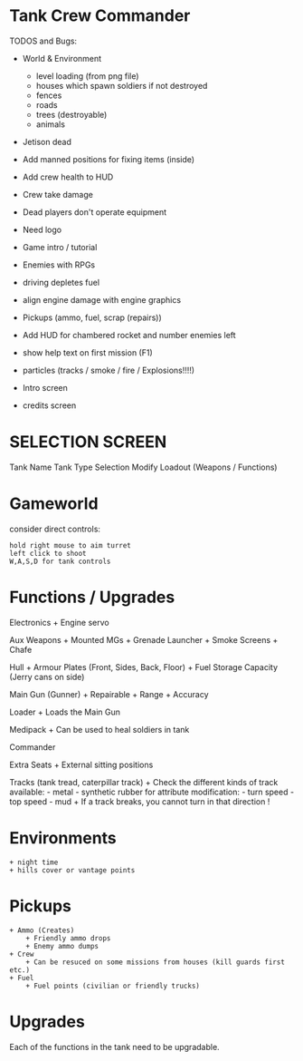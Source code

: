 # Tank Crew Commander

TODOS and Bugs:

+ World & Environment
	- level loading (from png file)
	- houses which spawn soldiers if not destroyed
	- fences
	- roads
	- trees (destroyable)
	- animals
+ Jetison dead
+ Add manned positions for fixing items (inside)
+ Add crew health to HUD
+ Crew take damage
+ Dead players don't operate equipment
+ Need logo
+ Game intro / tutorial
+ Enemies with RPGs
+ driving depletes fuel
+ align engine damage with engine graphics

+ Pickups (ammo, fuel, scrap (repairs))
+ Add HUD for chambered rocket and number enemies left
+ show help text on first mission (F1)
+ particles (tracks / smoke / fire / Explosions!!!!)
+ Intro screen
+ credits screen


# SELECTION SCREEN
Tank Name
Tank Type Selection
Modify Loadout (Weapons / Functions)


# Gameworld
consider direct controls:

	hold right mouse to aim turret
	left click to shoot
	W,A,S,D for tank controls

# Functions / Upgrades
Electronics
	+ Engine servo 

Aux Weapons
	+ Mounted MGs
	+ Grenade Launcher
	+ Smoke Screens
	+ Chafe

Hull
	+ Armour Plates (Front, Sides, Back, Floor)
	+ Fuel Storage Capacity (Jerry cans on side)

Main Gun (Gunner)
	+ Repairable
	+ Range
	+ Accuracy

Loader
	+ Loads the Main Gun

Medipack
	+ Can be used to heal soldiers in tank

Commander
	
Extra Seats
	+ External sitting positions

Tracks (tank tread, caterpillar track)
	+ Check the different kinds of track available:
		- metal
		- synthetic rubber
	for attribute modification:
		- turn speed
		- top speed
		- mud
	+ If a track breaks, you cannot turn in that direction !
	
	

# Environments
	+ night time
	+ hills cover or vantage points
	
	
# Pickups
	+ Ammo (Creates)
		+ Friendly ammo drops
		+ Enemy ammo dumps
	+ Crew
		+ Can be resuced on some missions from houses (kill guards first etc.)
	+ Fuel
		+ Fuel points (civilian or friendly trucks)
		
# Upgrades

Each of the functions in the tank need to be upgradable.
	
	
	
